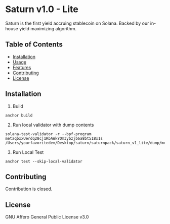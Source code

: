 # Saturn v1.0 - Lite

Saturn is the first yield accruing stablecoin on Solana. Backed by our in-house yield maximizing algorithm.

## Table of Contents
- [Installation](#installation)
- [Usage](#usage)
- [Features](#features)
- [Contributing](#contributing)
- [License](#license)

## Installation

1. Build
```
anchor build
```
2. Run local validator with dump contents
```
solana-test-validator -r --bpf-program metaqbxxUerdq28cj1RbAWkYQm3ybzjb6a8bt518x1s /Users/yourfavoritedev/Desktop/saturn/saturnpack/saturn_v1_lite/dump/meta.so
```
3. Run Local Test
```
anchor test --skip-local-validator
```


## Contributing

Contribution is closed.

## License
GNU Affero General Public License v3.0
